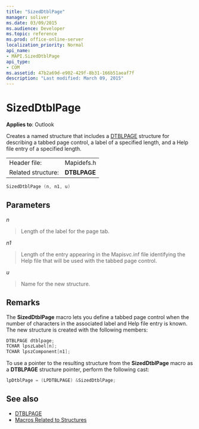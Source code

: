 ```yaml
---
title: "SizedDtblPage"
manager: soliver
ms.date: 03/09/2015
ms.audience: Developer
ms.topic: reference
ms.prod: office-online-server
localization_priority: Normal
api_name:
- MAPI.SizedDtblPage
api_type:
- COM
ms.assetid: 47b2a69d-e902-429f-8b31-166b51aeaf7f
description: "Last modified: March 09, 2015"
---
```


# SizedDtblPage

**Applies to**: Outlook 
  
Creates a named structure that includes a [DTBLPAGE](dtblpage.md) structure for describing a tabbed page control, a label of a specified length, and a Help file entry of a specified length. 
  
|||
|:-----|:-----|
|Header file:  <br/> |Mapidefs.h  <br/> |
|Related structure:  <br/> |**DTBLPAGE** <br/> |
   
```cpp
SizedDtblPage (n, n1, u)
```

## Parameters

_n_
  
> Length of the label for the page tab.
    
_n1_
  
> Length of the entry appearing in the Mapisvc.inf file identifying the Help file that will be used with the tabbed page control.
    
_u_
  
> Name for the new structure.
    
## Remarks

The **SizedDtblPage** macro lets you define a tabbed page control when the number of characters in the associated label and Help file entry is known. The new structure is created with the following members: 
  
```cpp
DTBLPAGE dtblpage;
TCHAR lpszLabel[n];
TCHAR lpszComponent[n1];
```

To use a pointer to the resulting structure from the **SizedDtblPage** macro as a **DTBLPAGE** structure pointer, perform the following cast: 
  
```cpp
lpDtblPage = (LPDTBLPAGE) &SizedDtblPage;
```

## See also

- [DTBLPAGE](dtblpage.md)
- [Macros Related to Structures](macros-related-to-structures.md)

